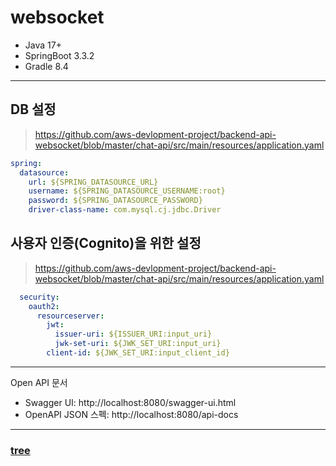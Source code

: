 # websocket

- Java 17+
- SpringBoot 3.3.2
- Gradle 8.4

---
## DB 설정

> https://github.com/aws-devlopment-project/backend-api-websocket/blob/master/chat-api/src/main/resources/application.yaml

```yaml
spring:
  datasource:
    url: ${SPRING_DATASOURCE_URL}
    username: ${SPRING_DATASOURCE_USERNAME:root}
    password: ${SPRING_DATASOURCE_PASSWORD}
    driver-class-name: com.mysql.cj.jdbc.Driver
```

## 사용자 인증(Cognito)을 위한 설정

> https://github.com/aws-devlopment-project/backend-api-websocket/blob/master/chat-api/src/main/resources/application.yaml

```yaml
  security:
    oauth2:
      resourceserver:
        jwt:
          issuer-uri: ${ISSUER_URI:input_uri}
          jwk-set-uri: ${JWK_SET_URI:input_uri}
        client-id: ${JWK_SET_URI:input_client_id}
```

---

Open API 문서
- Swagger UI: http://localhost:8080/swagger-ui.html
- OpenAPI JSON 스펙: http://localhost:8080/api-docs

---

### [tree](tree)
